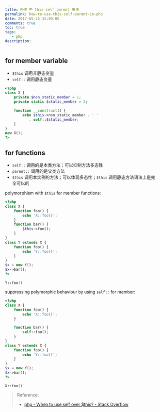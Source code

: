 ```yaml
---
title: PHP 中 this self parent 用法
permalink: how-to-use-this-self-parent-in-php
date: 2017-05-25 15:00:00
comments: true
toc: true
tags:
   - php
description:
---
```


## for member variable
- `$this` 调用非静态变量
- `self::` 调用静态变量

``` php
<?php
class X {
    private $non_static_member = 1;
    private static $static_member = 2;

    function __construct() {
        echo $this->non_static_member . ' '
           . self::$static_member;
    }
}
new X();
?>
```

## for functions
- `self::` 调用的是本类方法；可以抑制方法多态性
- `parent::` 调用的是父类方法
- `$this` 调用本实例的方法；可以体现多态性；`$this` 调用静态方法语法上是完全可以的

polymorphism with `$this` for member functions:
``` php
<?php
class X {
    function foo() {
        echo 'X::foo()';
    }
    function bar() {
        $this->foo();
    }
}
class Y extends X {
    function foo() {
        echo 'Y::foo()';
    }
}
$x = new Y();
$x->bar();
?>
```
```
Y::foo()
```

<!-- more -->

suppressing polymorphic behaviour by using `self::` for member:

``` php
<?php
class X {
    function foo() {
        echo 'X::foo()';
    }

    function bar() {
        self::foo();
    }
}
class Y extends X {
    function foo() {
        echo 'Y::foo()';
    }
}
$x = new Y();
$x->bar();
?>
```

```
X::foo()
```

> Reference:
> - [php - When to use self over $this? - Stack Overflow](https://stackoverflow.com/questions/151969/when-to-use-self-over-this)
